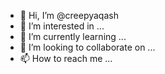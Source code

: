 - 👋 Hi, I’m @creepyaqash
- 👀 I’m interested in ...
- 🌱 I’m currently learning ...
- 💞️ I’m looking to collaborate on ...
- 📫 How to reach me ...

<!---
creepyaqash/creepyaqash is a ✨ special ✨ repository because its `README.md` (this file) appears on your GitHub profile.
You can click the Preview link to take a look at your changes.
--->
